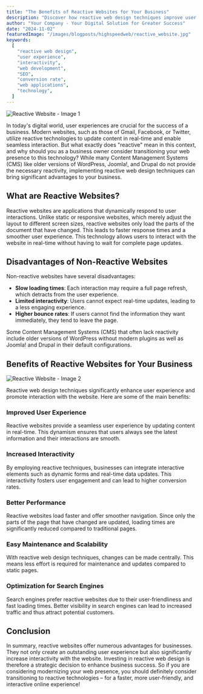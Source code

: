 ```yaml
---
title: "The Benefits of Reactive Websites for Your Business"
description: "Discover how reactive web design techniques improve user experience and enhance interaction with your website."
author: "Your Company - Your Digital Solution for Greater Success"
date: "2024-11-02"
featuredImage: "/images/blogposts/highspeedweb/reactive_website.jpg"
keywords:
  [
    "reactive web design",
    "user experience",
    "interactivity",
    "web development",
    "SEO",
    "conversion rate",
    "web applications",
    "technology",
  ]
---
```


![Reactive Website - Image 1](/images/blogposts/highspeedweb/reactive_website.jpg)

In today's digital world, user experiences are crucial for the success of a business. Modern websites, such as those of Gmail, Facebook, or Twitter, utilize reactive technologies to update content in real-time and enable seamless interaction. But what exactly does "reactive" mean in this context, and why should you as a business owner consider transitioning your web presence to this technology? While many Content Management Systems (CMS) like older versions of WordPress, Joomla!, and Drupal do not provide the necessary reactivity, implementing reactive web design techniques can bring significant advantages to your business.

## What are Reactive Websites?

Reactive websites are applications that dynamically respond to user interactions. Unlike static or responsive websites, which merely adjust the layout to different screen sizes, reactive websites only load the parts of the document that have changed. This leads to faster response times and a smoother user experience. This technology allows users to interact with the website in real-time without having to wait for complete page updates.

## Disadvantages of Non-Reactive Websites

Non-reactive websites have several disadvantages:

- **Slow loading times**: Each interaction may require a full page refresh, which detracts from the user experience.
- **Limited interactivity**: Users cannot expect real-time updates, leading to a less engaging experience.
- **Higher bounce rates**: If users cannot find the information they want immediately, they tend to leave the page.

Some Content Management Systems (CMS) that often lack reactivity include older versions of WordPress without modern plugins as well as Joomla! and Drupal in their default configurations.

## Benefits of Reactive Websites for Your Business

![Reactive Website - Image 2](/images/blogposts/highspeedweb/reactive_website2.jpg)

Reactive web design techniques significantly enhance user experience and promote interaction with the website. Here are some of the main benefits:

### Improved User Experience

Reactive websites provide a seamless user experience by updating content in real-time. This dynamism ensures that users always see the latest information and their interactions are smooth.

### Increased Interactivity

By employing reactive techniques, businesses can integrate interactive elements such as dynamic forms and real-time data updates. This interactivity fosters user engagement and can lead to higher conversion rates.

### Better Performance

Reactive websites load faster and offer smoother navigation. Since only the parts of the page that have changed are updated, loading times are significantly reduced compared to traditional pages.

### Easy Maintenance and Scalability

With reactive web design techniques, changes can be made centrally. This means less effort is required for maintenance and updates compared to static pages.

### Optimization for Search Engines

Search engines prefer reactive websites due to their user-friendliness and fast loading times. Better visibility in search engines can lead to increased traffic and thus attract potential customers.

## Conclusion

In summary, reactive websites offer numerous advantages for businesses. They not only create an outstanding user experience but also significantly increase interactivity with the website. Investing in reactive web design is therefore a strategic decision to enhance business success. So if you are considering modernizing your web presence, you should definitely consider transitioning to reactive technologies – for a faster, more user-friendly, and interactive online experience!
